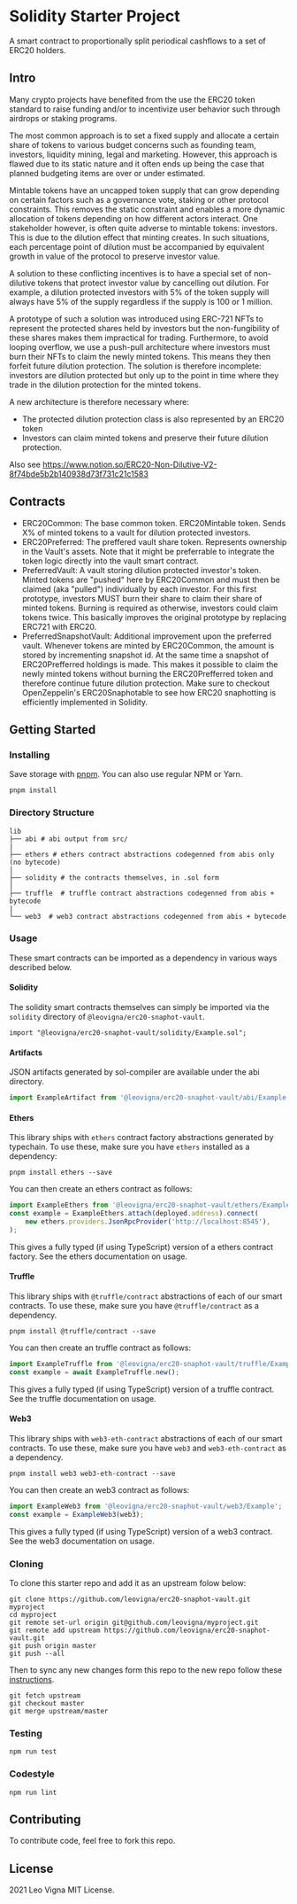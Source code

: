 # Solidity Starter Project
A smart contract to proportionally split periodical cashflows to a set of ERC20 holders.

## Intro
Many crypto projects have benefited from the use the ERC20 token standard to raise funding and/or to incentivize user behavior such through airdrops or staking programs. 

The most common approach is to set a fixed supply and allocate a certain share of tokens to various budget concerns such as founding team, investors, liquidity mining, legal and marketing. However, this approach is flawed due to its static nature and it often ends up being the case that planned budgeting items are over or under estimated. 

Mintable tokens have an uncapped token supply that can grow depending on certain factors such as a governance vote, staking or other protocol constraints. This removes the static constraint and enables a more dynamic allocation of tokens depending on how different actors interact. One stakeholder however, is often quite adverse to mintable tokens: investors. This is due to the dilution effect that minting creates. In such situations, each percentage point of dilution must be accompanied by equivalent growth in value of the protocol to preserve investor value.

A solution to these conflicting incentives is to have a special set of non-dilutive tokens that protect investor value by cancelling out dilution. For example, a dilution protected investors with 5% of the token supply will always have 5% of the supply regardless if the supply is 100 or 1 million.

A prototype of such a solution was introduced using ERC-721 NFTs to represent the protected shares held by investors but the non-fungibility of these shares makes them impractical for trading. Furthermore, to avoid looping overflow, we use a push-pull architecture where investors must burn their NFTs to claim the newly minted tokens. This means they then forfeit future dilution protection. The solution is therefore incomplete: investors are dilution protected but only up to the point in time where they trade in the dilution protection for the minted tokens.

A new architecture is therefore necessary where:

- The protected dilution protection class is also represented by an ERC20 token
- Investors can claim minted tokens and preserve their future dilution protection.

Also see https://www.notion.so/ERC20-Non-Dilutive-V2-8f74bde5b2b140938d73f731c21c1583

## Contracts
- ERC20Common: The base common token. ERC20Mintable token. Sends X% of minted tokens to a vault for dilution protected investors.
- ERC20Preferred: The preffered vault share token. Represents ownership in the Vault's assets. Note that it might be preferrable to integrate the token logic directly into the vault smart contract.
- PreferredVault: A vault storing dilution protected investor's token. Minted tokens are "pushed" here by ERC20Common and must then be claimed (aka "pulled") individually by each investor. For this first prototype, investors MUST burn their share to claim their share of minted tokens. Burning is required as otherwise, investors could claim tokens twice. This basically improves the original prototype by replacing ERC721 with ERC20.
- PreferredSnapshotVault: Additional improvement upon the preferred vault. Whenever tokens are minted by ERC20Common, the amount is stored by incrementing snapshot id. At the same time a snapshot of ERC20Prefferred holdings is made. This makes it possible to claim the newly minted tokens without burning the ERC20Prefferred token and therefore continue future dilution protection. Make sure to checkout OpenZeppelin's ERC20Snaphotable to see how ERC20 snaphotting is efficiently implemented in Solidity.

## Getting Started

### Installing

Save storage with [pnpm](https://pnpm.js.org/). You can also use regular NPM or Yarn.

```
pnpm install
```

### Directory Structure

```
lib
├── abi # abi output from src/
|
├── ethers # ethers contract abstractions codegenned from abis only (no bytecode)
│
├── solidity # the contracts themselves, in .sol form
│
├── truffle  # truffle contract abstractions codegenned from abis + bytecode
|
└── web3  # web3 contract abstractions codegenned from abis + bytecode
```

### Usage

These smart contracts can be imported as a dependency in various ways described below.

#### Solidity

The solidity smart contracts themselves can simply be imported via the `solidity` directory of `@leovigna/erc20-snaphot-vault`.

```solidity
import "@leovigna/erc20-snaphot-vault/solidity/Example.sol";
```

#### Artifacts

JSON artifacts generated by sol-compiler are available under the abi directory.

```typescript
import ExampleArtifact from '@leovigna/erc20-snaphot-vault/abi/Example.json';
```

#### Ethers

This library ships with `ethers` contract factory abstractions generated by typechain. To use these, make sure you have `ethers` installed as a dependency:

```
pnpm install ethers --save
```

You can then create an ethers contract as follows:

```typescript
import ExampleEthers from '@leovigna/erc20-snaphot-vault/ethers/Example';
const example = ExampleEthers.attach(deployed.address).connect(
    new ethers.providers.JsonRpcProvider('http://localhost:8545'),
);
```

This gives a fully typed (if using TypeScript) version of a ethers contract factory. See the ethers documentation on usage.

#### Truffle

This library ships with `@truffle/contract` abstractions of each of our smart contracts. To use these, make sure you have `@truffle/contract` as a dependency.

```
pnpm install @truffle/contract --save
```

You can then create an truffle contract as follows:

```typescript
import ExampleTruffle from '@leovigna/erc20-snaphot-vault/truffle/Example';
const example = await ExampleTruffle.new();
```

This gives a fully typed (if using TypeScript) version of a truffle contract. See the truffle documentation on usage.

#### Web3

This library ships with `web3-eth-contract` abstractions of each of our smart contracts. To use these, make sure you have `web3` and `web3-eth-contract` as a dependency.

```
pnpm install web3 web3-eth-contract --save
```

You can then create an web3 contract as follows:

```typescript
import ExampleWeb3 from '@leovigna/erc20-snaphot-vault/web3/Example';
const example = ExampleWeb3(web3);
```

This gives a fully typed (if using TypeScript) version of a web3 contract. See the web3 documentation on usage.

### Cloning

To clone this starter repo and add it as an upstream folow below:

```
git clone https://github.com/leovigna/erc20-snaphot-vault.git myproject
cd myproject
git remote set-url origin git@github.com/leovigna/myproject.git
git remote add upstream https://github.com/leovigna/erc20-snaphot-vault.git
git push origin master
git push --all
```

Then to sync any new changes form this repo to the new repo follow these [instructions](https://help.github.com/en/articles/syncing-a-fork).

```
git fetch upstream
git checkout master
git merge upstream/master
```

### Testing

```
npm run test
```

### Codestyle

```
npm run lint
```

## Contributing

To contribute code, feel free to fork this repo.

## License

2021 Leo Vigna
MIT License.
